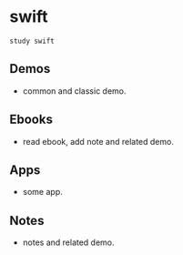# swift
	study swift

## Demos
* common and classic demo.

## Ebooks
* read ebook, add note and related demo.

## Apps
* some app.

## Notes
* notes and related demo.


